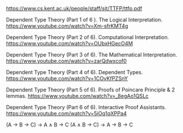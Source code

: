 

https://www.cs.kent.ac.uk/people/staff/sjt/TTFP/ttfp.pdf


Dependent Type Theory (Part 1 of 6 ). The Logical Interpretation. 
https://www.youtube.com/watch?v=Xm-sfrKMT4g

Dependent Type Theory (Part 2 of 6). Computational Interpretation. 
https://www.youtube.com/watch?v=OUbxHGecO4M

Dependent Type Theory (Part 3 of 6). The Mathematical Interpretation. 
https://www.youtube.com/watch?v=zarQdwxcof0

Dependent Type Theory (Part 4 of 6). Dependent Types. 
https://www.youtube.com/watch?v=1COvKfPZSnY

Dependent Type Theory (Part 5 of 6). Proofs of Poincare Principle & 2 lemmas. 
https://www.youtube.com/watch?v=_8egAo1QSLc

Dependent Type Theory (Part 6 of 6). Interactive Proof Assistants.
https://www.youtube.com/watch?v=5iOq1qXPPa4



(A → B → C) → A ∧ B → C
(A ∧ B → C) → A → B → C